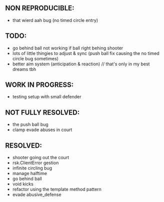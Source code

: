 ## NON REPRODUCIBLE:
- that wierd aah bug (no timed circle entry)

## TODO:
- go behind ball not working if ball right behing shooter
- lots of little thingies to adjust & sync (push ball fix causing the no timed circle bug sometimes)
- better aim system (anticipation & reaction) // that's only in my best dreams tbh

## WORK IN PROGRESS:
- testing setup with small defender

## NOT FULLY RESOLVED:
- the push ball bug
- clamp evade abuses in court

## RESOLVED:
- shooter going out the court
- rsk.ClientError gestion
- infinite circling bug
- manage halftime
- go behind ball
- void kicks
- refactor using the template method pattern
- evade abusive_defense
